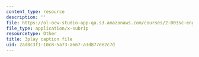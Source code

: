 ```yaml
---
content_type: resource
description: ''
file: https://ol-ocw-studio-app-qa.s3.amazonaws.com/courses/2-003sc-engineering-dynamics-fall-2011/2ad8c3f110c85a73a667a3d877ee2c7d_osyKjTQuwlk.vtt
file_type: application/x-subrip
resourcetype: Other
title: 3play caption file
uid: 2ad8c3f1-10c8-5a73-a667-a3d877ee2c7d
---
```

